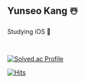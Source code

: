 <div>

## Yunseo Kang ☃️
Studying iOS 

<br> 

<div>

[![Solved.ac Profile](http://mazassumnida.wtf/api/v2/generate_badge?boj=dbstj16)](https://solved.ac/dbstj16/)

</div>

[![Hits](https://hits.seeyoufarm.com/api/count/incr/badge.svg?url=https%3A%2F%2Fgithub.com%2Fyungu0010&count_bg=%233DC8C1&title_bg=%23555555&icon=&icon_color=%23E7E7E7&title=hits&edge_flat=false)](https://hits.seeyoufarm.com)


